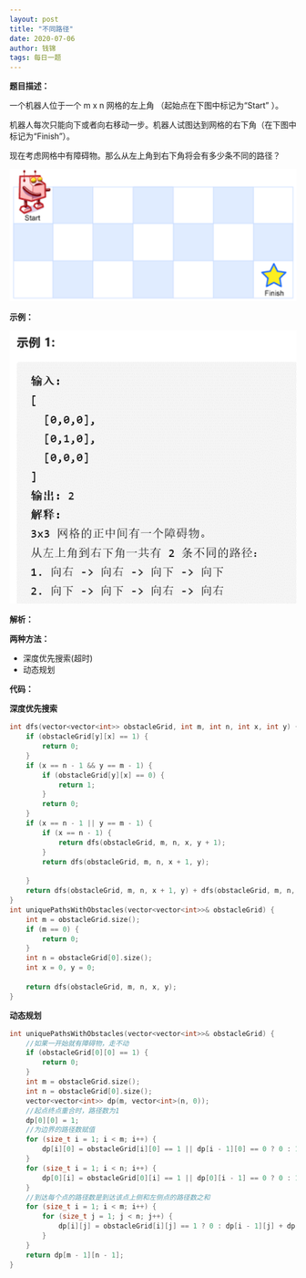 ```yaml
---
layout: post
title: "不同路径"
date: 2020-07-06
author: 钱锦
tags: 每日一题
---
```


**题目描述：**

一个机器人位于一个 m x n 网格的左上角 （起始点在下图中标记为“Start” ）。

机器人每次只能向下或者向右移动一步。机器人试图达到网格的右下角（在下图中标记为“Finish”）。

现在考虑网格中有障碍物。那么从左上角到右下角将会有多少条不同的路径？

![图解](/assets/img/20200706_01.png)

**示例：**

![示例](/assets/img/20200706_02.png)

**解析：**

**两种方法：**

- 深度优先搜索(超时)
- 动态规划

**代码：**

**深度优先搜索**

```cpp
int dfs(vector<vector<int>> obstacleGrid, int m, int n, int x, int y) {
    if (obstacleGrid[y][x] == 1) {
        return 0;
    }
    if (x == n - 1 && y == m - 1) {
        if (obstacleGrid[y][x] == 0) {
            return 1;
        }
        return 0;
    }
    if (x == n - 1 || y == m - 1) {
        if (x == n - 1) {
            return dfs(obstacleGrid, m, n, x, y + 1);
        }
        return dfs(obstacleGrid, m, n, x + 1, y);
        
    }
    return dfs(obstacleGrid, m, n, x + 1, y) + dfs(obstacleGrid, m, n, x, y + 1);
}
int uniquePathsWithObstacles(vector<vector<int>>& obstacleGrid) {
    int m = obstacleGrid.size();
    if (m == 0) {
        return 0;
    }
    int n = obstacleGrid[0].size();
    int x = 0, y = 0;
    
    return dfs(obstacleGrid, m, n, x, y);
}
```

**动态规划**

```cpp
int uniquePathsWithObstacles(vector<vector<int>>& obstacleGrid) {
    //如果一开始就有障碍物，走不动
    if (obstacleGrid[0][0] == 1) {
        return 0;
    }
    int m = obstacleGrid.size();
    int n = obstacleGrid[0].size();
    vector<vector<int>> dp(m, vector<int>(n, 0));
    //起点终点重合时，路径数为1
    dp[0][0] = 1;
    //为边界的路径数赋值
    for (size_t i = 1; i < m; i++) {
        dp[i][0] = obstacleGrid[i][0] == 1 || dp[i - 1][0] == 0 ? 0 : 1;
    }
    for (size_t i = 1; i < n; i++) {
        dp[0][i] = obstacleGrid[0][i] == 1 || dp[0][i - 1] == 0 ? 0 : 1;
    }
    //到达每个点的路径数是到达该点上侧和左侧点的路径数之和
    for (size_t i = 1; i < m; i++) {
        for (size_t j = 1; j < n; j++) {
            dp[i][j] = obstacleGrid[i][j] == 1 ? 0 : dp[i - 1][j] + dp[i][j - 1];
        }
    }
    return dp[m - 1][n - 1];
}

```
